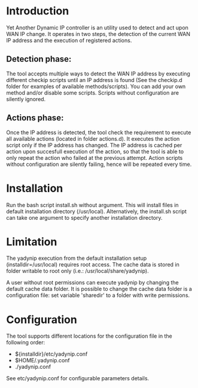 # Introduction

Yet Another Dynamic IP controller is an utility used to detect and act
upon WAN IP change. It operates in two steps, the detection of the
current WAN IP address and the execution of registered actions.

## Detection phase:

The tool accepts multiple ways to detect the WAN IP address by
executing different checkip scripts until an IP address is found (See
the checkip.d folder for examples of available methods/scripts). You
can add your own method and/or disable some scripts. Scripts without
configuration are silently ignored.

## Actions phase:

Once the IP address is detected, the tool check the requirement to
execute all available actions (located in folder actions.d). It
executes the action script only if the IP address has changed. The IP
address is cached per action upon succesfull execution of the action,
so that the tool is able to only repeat the action who failed at the
previous attempt. Action scripts without configuration are silently
failing, hence will be repeated every time.

# Installation

Run the bash script install.sh without argument. This will install
files in default installation directory (/usr/local). Alternatively,
the install.sh script can take one argument to specify another
installation directory.

# Limitation

The yadynip execution from the default installation setup
(installdir=/usr/local) requires root access. The cache data is stored
in folder writable to root only (i.e.: /usr/local/share/yadynip).

A user without root permissions can execute yadynip by changing the
default cache data folder. It is possible to change the cache data
folder is a configuration file: set variable 'sharedir' to a folder
with write permissions.

# Configuration

The tool supports different locations for the configuration file in
the following order:

- ${installdir}/etc/yadynip.conf
- $HOME/.yadynip.conf
- ./yadynip.conf

See etc/yadynip.conf for configurable parameters details.
